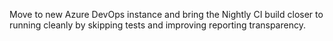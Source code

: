 Move to new Azure DevOps instance and bring the Nightly CI build closer to running cleanly by skipping tests and improving reporting transparency.
